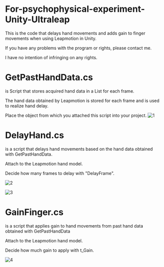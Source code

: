 # For-psychophysical-experiment-Unity-Ultraleap

This is the code that delays hand movements and adds gain to finger movements when using Leapmotion in Unity.

If you have any problems with the program or rights, please contact me.

I have no intention of infringing on any rights.


# GetPastHandData.cs
is Script that stores acquired hand data in a List for each frame.

The hand data obtained by Leapmotion is stored for each frame and is used to realize hand delay.

Place the object from which you attached this script into your project.
![1](https://github.com/motegi-na/For-psychophysical-experiment-Unity-Ultraleap/assets/151810708/3f2d0789-d35d-4bcc-8af3-bac89db91ef5)


# DelayHand.cs
is a script that delays hand movements based on the hand data obtained with GetPastHandData.

Attach to the Leapmotion hand model.

Decide how many frames to delay with "DelayFrame".

![2](https://github.com/motegi-na/For-psychophysical-experiment-Unity-Ultraleap/assets/151810708/f8696cca-fad2-47b8-a327-6ba3c0eedffe)

![3](https://github.com/motegi-na/For-psychophysical-experiment-Unity-Ultraleap/assets/151810708/2f064d5b-3c9a-4250-8fa1-cd5b3fd7fd2e)


# GainFinger.cs
is a script that applies gain to hand movements from past hand data obtained with GetPastHandData

Attach to the Leapmotion hand model.

Decide how much gain to apply with t_Gain.

![4](https://github.com/motegi-na/For-psychophysical-experiment-Unity-Ultraleap/assets/151810708/0656f689-3c84-4086-9426-140f805cecd2)


